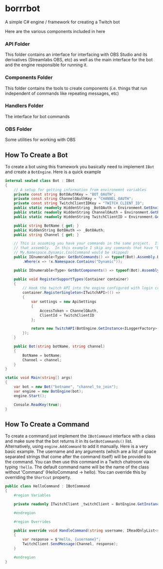 # borrrbot
A simple C# engine / framework for creating a Twitch bot

Here are the various components included in here

### API Folder

This folder contains an interface for interfacing with OBS Studio and its derivatives (Streamlabs OBS, etc) as well as the main interface for the bot and the engine responsible for running it.

### Components Folder

This folder contains the tools to create components (i.e. things that run independent of commands like repeating messages, etc)

### Handlers Folder

The interface for bot commands

### OBS Folder

Some utilities for working with OBS

## How To Create a Bot

To create a bot using this framework you basically need to implement `IBot` and create a `BotEngine`.  Here is a quick example

```c#
internal sealed class Bot : IBot
{
    // A setup for getting information from environemnt variables
    private const string BotOAuthKey = "BOT_OAUTH";
    private const string ChannelOAuthKey = "CHANNEL_OAUTH";
    private const string TwitchClientIDKey = "TWITCH_CLIENT_ID";
    public static readonly HiddenString _BotOAuth = Environment.GetEnvironmentVariable(BotOAuthKey);
    public static readonly HiddenString ChannelOAuth = Environment.GetEnvironmentVariable(ChannelOAuthKey);
    public static readonly HiddenString TwitchClientID = Environment.GetEnvironmentVariable(TwitchClientIDKey);

    public string BotName { get; }
    public HiddenString BotOAuth => _BotOAuth;
    public string Channel { get; }

    // This is assuming you have your commands in the same project.  If not replace "typeof(Bot)" with a type from
    // that assembly.  In this example I skip any commands that have "Dynamic" in the namespace of the class (e.g.
    // My.Namespace.Dynamic.CoolCommand would be skipped)
    public IEnumerable<Type> GetBotCommands() => typeof(Bot).Assembly.BotCommands()
        .Where(x => !x.Namespace.Contains("Dynamic"));

    public IEnumerable<Type> GetBotComponents() => typeof(Bot).Assembly.BotComponents();

    public void RegisterSupportTypes(Container container)
    {
        // Hook the twitch API into the engine configured with login credentials
        container.RegisterSingleton<ITwitchAPI>(() =>
        {
            var settings = new ApiSettings
            {
                AccessToken = ChannelOAuth,
                ClientId = TwitchClientID
            };

            return new TwitchAPI(BotEngine.GetInstance<ILoggerFactory>(), settings: settings);
        });
    }

    public Bot(string botName, string channel)
    {
        BotName = botName;
        Channel = channel;
    }
}

static void Main(string[] args)
{
    var bot = new Bot("botname", "channel_to_join");
    var engine = new BotEngine(bot);
    engine.Start();

    Console.ReadKey(true);
}
```

## How To Create a Command

To create a command just implement the `IBotCommand` interface with a class and make sure that the bot returns it in its `GetBotCommands()` list.  Alternatively, using `engine.AddCommand` to add it manually.  Here is a very basic example. The username and any arguments (which are a list of space separated strings that come after the command itself) will be provided to the command.  You can then use this command in a Twitch chatroom via typing `!hello`.  The default command name will be the name of the class without 'Command' (HelloCommand -> hello).  You can override this by overriding the `Shortcut` property.

```c#
public class HelloCommand : IBotCommand
{
    #region Variables

    private readonly ITwitchClient _twitchClient = BotEngine.GetInstance<ITwitchClient>();

    #endregion

    #region Overrides

    public override void HandleCommand(string username, IReadOnlyList<string> arguments)
    {
        var response = $"Hello, {username}";
        TwitchClient.SendMessage(Channel, response);
    }

    #endregion
}
```
